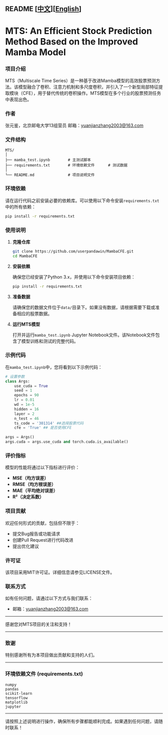 ## README [[中文](https://github.com/userpandawin/MambaCFE/blob/main/README_CN.md)][[English](https://github.com/userpandawin/MambaCFE/blob/main/README_EN.md)]

# MTS: An Efficient Stock Prediction Method Based on the Improved Mamba Model

### 项目介绍

MTS（Multiscale Time Series）是一种基于改进Mamba模型的高效股票预测方法。该模型融合了卷积、注意力机制和多尺度卷积，并引入了一个新型局部特征提取模块（CFE），用于替代传统的卷积操作。MTS模型在多个行业的股票预测任务中表现出色。

### 作者
张元鉴，北京邮电大学13组营员
邮箱：yuanjianzhang2003@163.com

### 文件结构

```
MTS/
│
├── mamba_test.ipynb        # 主测试脚本
├── requirements.txt        # 环境依赖文件      # 测试数据
│
└── README.md               # 项目说明文件
```

### 环境依赖

请在运行代码之前安装必要的依赖库。可以使用以下命令安装`requirements.txt`中的所有依赖：

```bash
pip install -r requirements.txt
```

### 使用说明

1. **克隆仓库**

   ```bash
   git clone https://github.com/userpandawin/MambaCFE.git
   cd MambaCFE
   ```

2. **安装依赖**

   确保您已经安装了Python 3.x，并使用以下命令安装项目依赖：

   ```bash
   pip install -r requirements.txt
   ```

3. **准备数据**

   请确保您的数据文件位于`data/`目录下。如果没有数据，请根据需要下载或准备相应的股票数据。

4. **运行MTS模型**

   打开并运行`mamba_test.ipynb` Jupyter Notebook文件。该Notebook文件包含了模型训练和测试的完整代码。

### 示例代码

在`mamba_test.ipynb`中，您将看到以下示例代码：

```python
# 设置参数
class Args:
    use_cuda = True
    seed = 1
    epochs = 90
    lr = 0.01
    wd = 1e-5
    hidden = 16
    layer = 2
    n_test = 46
    ts_code = '301314' ##选择股票代码
    cfe = 'True' ## 是否使用CFE
    
args = Args()
args.cuda = args.use_cuda and torch.cuda.is_available()
```

### 评价指标

模型的性能将通过以下指标进行评价：
- **MSE（均方误差）**
- **RMSE（均方根误差）**
- **MAE（平均绝对误差）**
- **R²（决定系数）**

### 项目贡献

欢迎任何形式的贡献，包括但不限于：
- 提交Bug报告或功能请求
- 创建Pull Request进行代码改进
- 提出优化建议

### 许可证

该项目采用MIT许可证。详细信息请参见LICENSE文件。

### 联系方式

如有任何问题，请通过以下方式与我们联系：
- 邮箱：yuanjianzhang2003@163.com

---

感谢您对MTS项目的关注和支持！

---

### 致谢

特别感谢所有为本项目做出贡献和支持的人们。

---

### 环境依赖文件 (requirements.txt)

```shell
numpy
pandas
scikit-learn
tensorflow
matplotlib
jupyter
```

---

请按照上述说明进行操作，确保所有步骤都能顺利完成。如果遇到任何问题，请随时联系！
